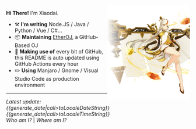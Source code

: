 <img align="right" width="45%" src="https://raw.githubusercontent.com/diauweb/diauweb/master/image.png?iv={{generate_date|round}}">

**Hi There!** I'm Xiaodai.
- :hammer_and_pick: **I'm writing** Node.JS / Java / Python / Vue / C#...
- :package: **Maintaining** [EtherOJ](//github.com/EtherOJ/EtherOJ), a GitHub-Based OJ
- :thread: **Making use of** every bit of GitHub, this README is auto updated using GitHub Actions every hour
- :pencil2: **Using** Manjaro / Gnome / Visual Studio Code as production environment

---
*Latest update: 
{{generate_date|call>toLocaleDateString}} 
{{generate_date|call>toLocaleTimeString}}*  
<i title="{{stand.type}}">Who am I?</i> | 
<i title="{{bg.place}} {{bg.name}}">Where am I?</i>
